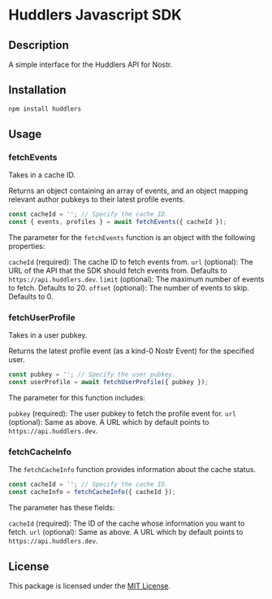 # Huddlers Javascript SDK

## Description

A simple interface for the Huddlers API for Nostr.

## Installation

```bash
npm install huddlers
```

## Usage

### fetchEvents

Takes in a cache ID.

Returns an object containing an array of events, and an object mapping relevant author pubkeys to their latest profile events.

```javascript
const cacheId = ''; // Specify the cache ID.
const { events, profiles } = await fetchEvents({ cacheId });
```

The parameter for the `fetchEvents` function is an object with the following properties:

`cacheId` (required): The cache ID to fetch events from.
`url` (optional): The URL of the API that the SDK should fetch events from. Defaults to `https://api.huddlers.dev`.
`limit` (optional): The maximum number of events to fetch. Defaults to 20.
`offset` (optional): The number of events to skip. Defaults to 0.

### fetchUserProfile

Takes in a user pubkey.

Returns the latest profile event (as a kind-0 Nostr Event) for the specified user.

```javascript
const pubkey = ''; // Specify the user pubkey.
const userProfile = await fetchUserProfile({ pubkey });
```

The parameter for this function includes:

`pubkey` (required): The user pubkey to fetch the profile event for.
`url` (optional): Same as above. A URL which by default points to `https://api.huddlers.dev`.

### fetchCacheInfo

The `fetchCacheInfo` function provides information about the cache status.

```javascript
const cacheId = ''; // Specify the cache ID.
const cacheInfo = fetchCacheInfo({ cacheId });
```

The parameter has these fields:

`cacheId` (required): The ID of the cache whose information you want to fetch.
`url` (optional): Same as above. A URL which by default points to `https://api.huddlers.dev`.

## License

This package is licensed under the [MIT License](https://opensource.org/licenses/MIT).
